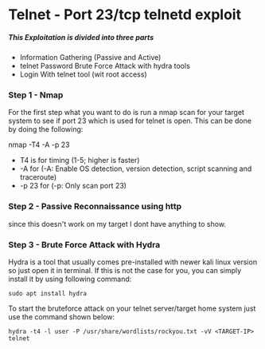 # Telnet - Port 23/tcp telnetd exploit

##### This Exploitation is divided into three parts
* Information Gathering (Passive and Active)
* telnet Password Brute Force Attack with hydra tools
* Login With telnet tool (wit root access) 

### Step 1 - Nmap
For the first step what you want to do is run a nmap scan for your target system to see if port 23 which is used for telnet is open. This can be done by doing the following:

nmap -T4 -A -p 23 <target ip adress>

* T4 is for timing (1-5; higher is faster)
* -A for (-A: Enable OS detection, version detection, script scanning and traceroute)
* -p 23 for (-p: Only scan port 23)
  
### Step 2 - Passive Reconnaissance using http
since this doesn't work on my target I dont have anything to show.

### Step 3 - Brute Force Attack with Hydra 
Hydra is a tool that usually comes pre-installed with newer kali linux version so just open it in terminal. If this is not the case for you, you can simply install it by using following command:

```
sudo apt install hydra
```

To start the bruteforce attack on your telnet server/target home system just use the command shown below:
```
hydra -t4 -l user -P /usr/share/wordlists/rockyou.txt -vV <TARGET-IP> telnet
```

